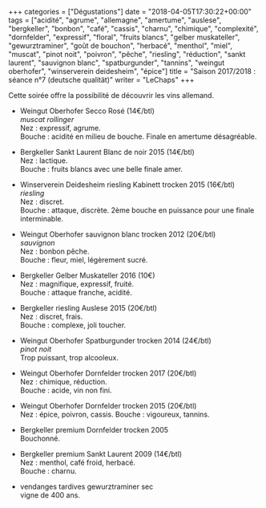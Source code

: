 +++
categories = ["Dégustations"]
date = "2018-04-05T17:30:22+00:00"
tags = ["acidité", "agrume", "allemagne", "amertume", "auslese", "bergkeller", "bonbon", "café", "cassis", "charnu", "chimique", "complexité", "dornfelder", "expressif", "floral", "fruits blancs", "gelber muskateller", "gewurztraminer", "goût de bouchon", "herbacé", "menthol", "miel", "muscat", "pinot noit", "poivron", "pêche", "riesling", "réduction", "sankt laurent", "sauvignon blanc", "spatburgunder", "tannins", "weingut oberhofer", "winserverein deidesheim", "épice"] 
title = "Saison 2017/2018 : séance n°7 (deutsche qualität)"
writer = "LeChaps"
+++

Cette soirée offre la possibilité de découvrir les vins allemand.

* Weingut Oberhofer Secco Rosé (14€/btl) <i class="fa fa-minus-circle"></i>  
_muscat rollinger_  
Nez : expressif, agrume.  
Bouche : acidité en milieu de bouche. Finale en amertume désagréable.

* Bergkeller Sankt Laurent Blanc de noir 2015 (14€/btl)  
Nez : lactique.  
Bouche : fruits blancs avec une belle finale amer.

* Winserverein Deidesheim riesling Kabinett trocken 2015 (16€/btl)  
_riesling_  
Nez : discret.  
Bouche : attaque, discrète. 2ème bouche en puissance pour une finale interminable.

* Weingut Oberhofer sauvignon blanc trocken 2012 (20€/btl)  
_sauvignon_  
Nez : bonbon pêche.  
Bouche : fleur, miel, légèrement sucré.

* Bergkeller Gelber Muskateller 2016 (10€)  
Nez : magnifique, expressif, fruité.  
Bouche : attaque franche, acidité.

* Bergkeller riesling Auslese 2015 (20€/btl)  
Nez : discret, frais.  
Bouche : complexe, joli toucher.

* Weingut Oberhofer Spatburgunder trocken 2014 (24€/btl) <i class="fa fa-minus-circle"></i>  
_pinot noit_  
Trop puissant, trop alcooleux.

* Weingut Oberhofer Dornfelder trocken 2017 (20€/btl)  
Nez : chimique, réduction.  
Bouche : acide, vin non fini.

* Weingut Oberhofer Dornfelder trocken 2015 (20€/btl)  
Nez : épice, poivron, cassis.
Bouche : vigoureux, tannins.

* Bergkeller premium Dornfelder trocken 2005  
Bouchonné.

* Bergkeller premium Sankt Laurent 2009 (14€/btl) <i class="fa fa-plus-circle"></i>  
Nez : menthol, café froid, herbacé.  
Bouche : charnu.

* vendanges tardives gewurztraminer sec  
vigne de 400 ans.
